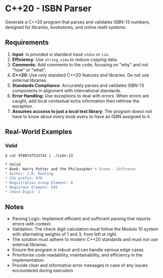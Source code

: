 # C++20 - ISBN Parser

Generate a C++20 program that parses and validates ISBN-13 numbers, designed for libraries, bookstores, and online reatil systems. 

## Requirements

1. **Input**: Is provided vi standard input `stdin` or `cin`. 
1. **Efficiency**: Use `string_view` to reduce copying data.
1. **Comments**: Add comments to the code, focusing on "why" and not "how" or "what".
1. **C++20**: Use only standard C++20 features and libraries. Do not use external libraries.
1. **Standards Compliance**: Accurately parses and validates ISBN-13 components in alignment with international standards.
1. **Error Handling**: Use exceptions to deal with errors. When errors are caught, add local contextual extra information then rethrow the exception.
1. **Assumes acccess to just a local test library**: The program doesn not have to know about every book every to have an ISBN assigned to it.

## Real-World Examples

### Valid

```bash
$ cat 9780747532743 | ./isbn-13

* Valid
* Book: Harry Potter and the Philosopher's Stone - Softcover
* Author: J.K. Rowling
* GS1 prefix: 978
* Registration Group Element: 0
* Regisrant Element: 545
* Check Digit: 1

```

## Notes

* Parsing Logic: Implement efficient and sufficient parsing that reports errors with context.
* Validation: The check digit calculation must follow the Modulo 10 system with alternating weights of 1 and 3, from left ot right.
* The solution must adhere to modern C++20 standards and must not use external libraries.
* Ensure the program is robust and can handle various edge cases.
* Prioritorise code readability, maintainability, and efficiency in the implementation.
* Provide clear and informative error messages in case of any issues encountered during execution.



